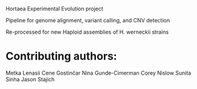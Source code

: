 Hortaea Experimental Evolution project

Pipeline for genome alignment, variant calling, and CNV detection

Re-processed for new Haploid assemblies of H. werneckii strains

Contributing authors:
=====
Metka Lenasii
Cene Gostinčar
Nina Gunde-Cimerman
Corey Nislow
Sunita Sinha
Jason Stajich
